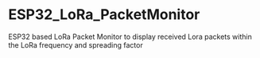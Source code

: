 # ESP32_LoRa_PacketMonitor
ESP32 based LoRa Packet Monitor to display received Lora packets within the LoRa frequency and spreading factor
